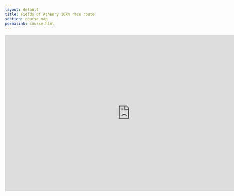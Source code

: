 ```yaml
---
layout: default
title: Fields of Athenry 10km race route
section: course_map
permalink: course.html
---
```

<iframe id="mmf_blog_map" src="http://www.mapmyrun.com/routes/view/embedded/1287018" height="500px" width="800px" frameborder="0">
</iframe>

